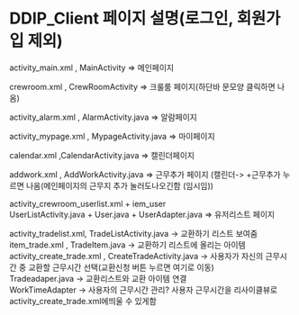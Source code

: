 ﻿# DDIP_Client 페이지 설명(로그인, 회원가입 제외)
activity_main.xml , MainActivity => 메인페이지

crewroom.xml , CrewRoomActivity => 크룰룸 페이지(하단바 문모양 클릭하면 나옴)

activity_alarm.xml , AlarmActivity.java => 알람페이지

activity_mypage.xml , MypageActivity.java => 마이페이지

calendar.xml ,CalendarActivity.java => 캘린더페이지

addwork.xml , AddWorkActivity.java => 근무추가 페이지 (캘린더-> +근무추가 누르면 나옴(메인페이지의 근무지 추가 눌러도나오긴함 (임시임))

activity_crewroom_userlist.xml + iem_user <br>
UserListActivity.java + User.java + UserAdapter.java => 유저리스트 페이지

activity_tradelist.xml, TradeListActivity.java -> 교환하기 리스트 보여줌<br>
item_trade.xml , TradeItem.java -> 교환하기 리스트에 올리는 아이템 <br>
activity_create_trade.xml , CreateTradeActivity.java -> 사용자가 자신의 근무시간 중 교환할 근무시간 선택(교환신청 버튼 누르면 여기로 이동) <br>
Tradeadaper.java -> 교환리스트와 교환 아이템 연결<br>
WorkTimeAdapter -> 사용자의 근무시간 관리? 사용자 근무시간을 리사이클뷰로 activity_create_trade.xml에띄울 수 있게함
